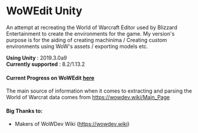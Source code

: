 # WoWEdit Unity
An attempt at recreating the World of Warcraft Editor used by Blizzard Entertainment to create the environments for the game.
My version's purpose is for the aiding of creating machinima / Creating custom environments using WoW's assets / exporting models etc.

**Using Unity** : 2019.3.0a9  
**Currently supported** : 8.2/1.13.2

#### Current Progress on WoWEdit [here](https://github.com/CucFlavius/wowedit_unity/wiki/Progress)

The main source of information when it comes to extracting and parsing the World of Warcrat data comes from https://wowdev.wiki/Main_Page 

#### Big Thanks to:  
* Makers of WoWDev Wiki (https://wowdev.wiki)
